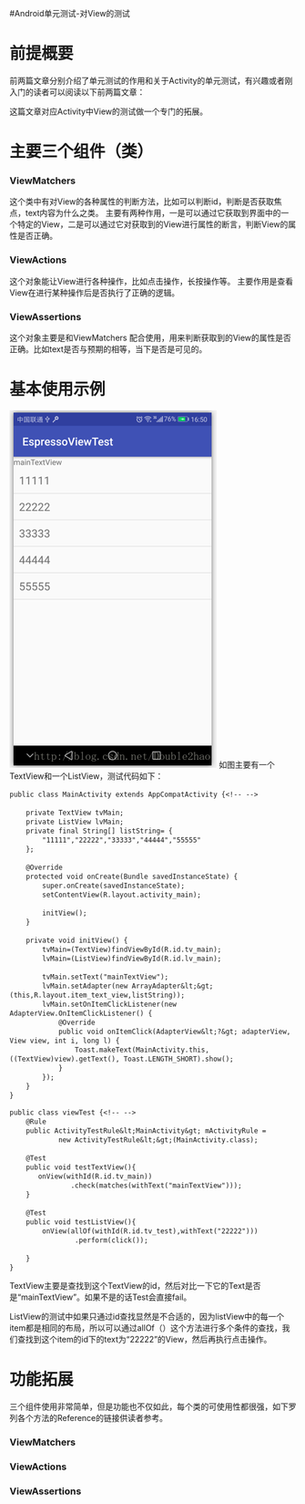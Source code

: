 #Android单元测试-对View的测试
# 前提概要

前两篇文章分别介绍了单元测试的作用和关于Activity的单元测试，有兴趣或者刚入门的读者可以阅读以下前两篇文章：    

这篇文章对应Activity中View的测试做一个专门的拓展。

# 主要三个组件（类）

### ViewMatchers

这个类中有对View的各种属性的判断方法，比如可以判断id，判断是否获取焦点，text内容为什么之类。  主要有两种作用，一是可以通过它获取到界面中的一个特定的View，二是可以通过它对获取到的View进行属性的断言，判断View的属性是否正确。

### ViewActions

这个对象能让View进行各种操作，比如点击操作，长按操作等。  主要作用是查看View在进行某种操作后是否执行了正确的逻辑。

### ViewAssertions

这个对象主要是和ViewMatchers 配合使用，用来判断获取到的View的属性是否正确。比如text是否与预期的相等，当下是否是可见的。

# 基本使用示例

<img src="https://raw.githubusercontent.com/Double2hao/xujiajia_blog/main/img/1300.png" alt="这里写图片描述" title="">  如图主要有一个TextView和一个ListView，测试代码如下：

```
public class MainActivity extends AppCompatActivity {<!-- -->

    private TextView tvMain;
    private ListView lvMain;
    private final String[] listString= {
        "11111","22222","33333","44444","55555"
    };

    @Override
    protected void onCreate(Bundle savedInstanceState) {
        super.onCreate(savedInstanceState);
        setContentView(R.layout.activity_main);

        initView();
    }

    private void initView() {
        tvMain=(TextView)findViewById(R.id.tv_main);
        lvMain=(ListView)findViewById(R.id.lv_main);

        tvMain.setText("mainTextView");
        lvMain.setAdapter(new ArrayAdapter&lt;&gt;(this,R.layout.item_text_view,listString));
        lvMain.setOnItemClickListener(new AdapterView.OnItemClickListener() {
            @Override
            public void onItemClick(AdapterView&lt;?&gt; adapterView, View view, int i, long l) {
                Toast.makeText(MainActivity.this, ((TextView)view).getText(), Toast.LENGTH_SHORT).show();
            }
        });
    }
}
```

```
public class viewTest {<!-- -->
    @Rule
    public ActivityTestRule&lt;MainActivity&gt; mActivityRule =
            new ActivityTestRule&lt;&gt;(MainActivity.class);

    @Test
    public void testTextView(){
       onView(withId(R.id.tv_main))
               .check(matches(withText("mainTextView")));
    }

    @Test
    public void testListView(){
        onView(allOf(withId(R.id.tv_test),withText("22222")))
                .perform(click());

    }
}
```

TextView主要是查找到这个TextView的id，然后对比一下它的Text是否是“mainTextView”。如果不是的话Test会直接fail。

ListView的测试中如果只通过id查找显然是不合适的，因为listView中的每一个item都是相同的布局，所以可以通过allOf（）这个方法进行多个条件的查找，我们查找到这个item的id下的text为“22222”的View，然后再执行点击操作。

# 功能拓展

三个组件使用非常简单，但是功能也不仅如此，每个类的可使用性都很强，如下罗列各个方法的Reference的链接供读者参考。

### ViewMatchers



### ViewActions



### ViewAssertions

